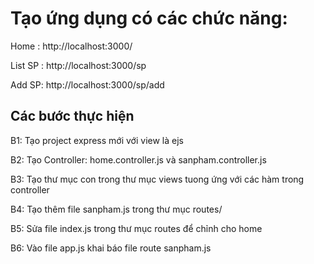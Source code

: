# Tạo ứng dụng có các chức năng:
Home : http://localhost:3000/

List SP : http://localhost:3000/sp

Add SP: http://localhost:3000/sp/add

## Các bước thực hiện
B1: Tạo project express mới với view là ejs

B2: Tạo Controller: home.controller.js và sanpham.controller.js

B3: Tạo thư mục con trong thư mục views tuong ứng với các hàm trong controller

B4: Tạo thêm file sanpham.js trong thư mục routes/

B5: Sửa file index.js trong thư mục routes để chỉnh cho home

B6: Vào file app.js khai báo file route sanpham.js
